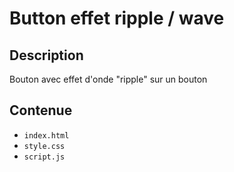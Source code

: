 # Button effet ripple / wave

## Description

Bouton avec effet d'onde "ripple" sur un bouton

## Contenue

* `index.html`
* `style.css`
* `script.js`